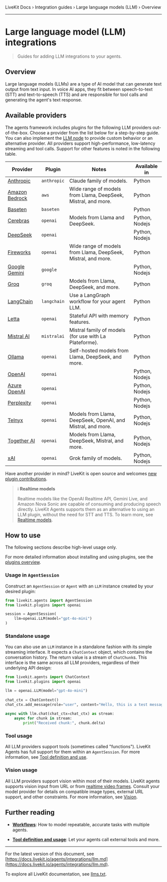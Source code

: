 LiveKit Docs › Integration guides › Large language models (LLM) › Overview

---

# Large language model (LLM) integrations

> Guides for adding LLM integrations to your agents.

## Overview

Large language models (LLMs) are a type of AI model that can generate text output from text input. In voice AI apps, they fit between speech-to-text (STT) and text-to-speech (TTS) and are responsible for tool calls and generating the agent's text response.

## Available providers

The agents framework includes plugins for the following LLM providers out-of-the-box. Choose a provider from the list below for a step-by-step guide. You can also implement the [LLM node](https://docs.livekit.io/agents/build/nodes.md#llm_node) to provide custom behavior or an alternative provider. All providers support high-performance, low-latency streaming and tool calls. Support for other features is noted in the following table.

| Provider | Plugin | Notes | Available in |
| -------- | ------ | ----- | ------------ |
| [Anthropic](https://docs.livekit.io/agents/integrations/llm/anthropic.md) | `anthropic` | Claude family of models. | Python |
| [Amazon Bedrock](https://docs.livekit.io/agents/integrations/llm/aws.md) | `aws` | Wide range of models from Llama, DeepSeek, Mistral, and more. | Python |
| [Baseten](https://docs.livekit.io/agents/integrations/llm/baseten.md) | `baseten` |  | Python |
| [Cerebras](https://docs.livekit.io/agents/integrations/llm/cerebras.md) | `openai` | Models from Llama and DeepSeek. | Python, Nodejs |
| [DeepSeek](https://docs.livekit.io/agents/integrations/llm/deepseek.md) | `openai` |  | Python, Nodejs |
| [Fireworks](https://docs.livekit.io/agents/integrations/llm/fireworks.md) | `openai` | Wide range of models from Llama, DeepSeek, Mistral, and more. | Python |
| [Google Gemini](https://docs.livekit.io/agents/integrations/llm/gemini.md) | `google` |  | Python, Nodejs |
| [Groq](https://docs.livekit.io/agents/integrations/llm/groq.md) | `groq` | Models from Llama, DeepSeek, and more. | Python |
| [LangChain](https://docs.livekit.io/agents/integrations/llm/langchain.md) | `langchain` | Use a LangGraph workflow for your agent LLM. | Python |
| [Letta](https://docs.livekit.io/agents/integrations/llm/letta.md) | `openai` | Stateful API with memory features. | Python |
| [Mistral AI](https://docs.livekit.io/agents/integrations/llm/mistralai.md) | `mistralai` | Mistral family of models (for use with La Plateforme). | Python |
| [Ollama](https://docs.livekit.io/agents/integrations/llm/ollama.md) | `openai` | Self-hosted models from Llama, DeepSeek, and more. | Python |
| [OpenAI](https://docs.livekit.io/agents/integrations/llm/openai.md) | `openai` |  | Python, Nodejs |
| [Azure OpenAI](https://docs.livekit.io/agents/integrations/llm/azure-openai.md) | `openai` |  | Python, Nodejs |
| [Perplexity](https://docs.livekit.io/agents/integrations/llm/perplexity.md) | `openai` |  | Python, Nodejs |
| [Telnyx](https://docs.livekit.io/agents/integrations/llm/telnyx.md) | `openai` | Models from Llama, DeepSeek, OpenAI, and Mistral, and more. | Python, Nodejs |
| [Together AI](https://docs.livekit.io/agents/integrations/llm/together.md) | `openai` | Models from Llama, DeepSeek, Mistral, and more. | Python, Nodejs |
| [xAI](https://docs.livekit.io/agents/integrations/llm/xai.md) | `openai` | Grok family of models. | Python, Nodejs |

Have another provider in mind? LiveKit is open source and welcomes [new plugin contributions](https://docs.livekit.io/agents/integrations.md#contribute).

> ℹ️ **Realtime models**
> 
> Realtime models like the OpenAI Realtime API, Gemini Live, and Amazon Nova Sonic are capable of consuming and producing speech directly. LiveKit Agents supports them as an alternative to using an LLM plugin, without the need for STT and TTS. To learn more, see [Realtime models](https://docs.livekit.io/agents/integrations/realtime.md).

## How to use

The following sections describe high-level usage only.

For more detailed information about installing and using plugins, see the [plugins overview](https://docs.livekit.io/agents/integrations.md#install).

### Usage in `AgentSession`

Construct an `AgentSession` or `Agent` with an `LLM` instance created by your desired plugin:

```python
from livekit.agents import AgentSession
from livekit.plugins import openai

session = AgentSession(
    llm=openai.LLM(model="gpt-4o-mini")
)

```

### Standalone usage

You can also use an `LLM` instance in a standalone fashion with its simple streaming interface. It expects a `ChatContext` object, which contains the conversation history. The return value is a stream of `ChatChunk`s. This interface is the same across all LLM providers, regardless of their underlying API design:

```python
from livekit.agents import ChatContext
from livekit.plugins import openai

llm = openai.LLM(model="gpt-4o-mini")
    
chat_ctx = ChatContext()
chat_ctx.add_message(role="user", content="Hello, this is a test message!")
    
async with llm.chat(chat_ctx=chat_ctx) as stream:
    async for chunk in stream:
        print("Received chunk:", chunk.delta)

```

### Tool usage

All LLM providers support tools (sometimes called "functions"). LiveKit Agents has full support for them within an `AgentSession`. For more information, see [Tool definition and use](https://docs.livekit.io/agents/build/tools.md).

### Vision usage

All LLM providers support vision within most of their models. LiveKit agents supports vision input from URL or from [realtime video frames](https://docs.livekit.io/home/client/tracks.md). Consult your model provider for details on compatible image types, external URL support, and other constraints. For more information, see [Vision](https://docs.livekit.io/agents/build/vision.md).

## Further reading

- **[Workflows](https://docs.livekit.io/agents/build/workflows.md)**: How to model repeatable, accurate tasks with multiple agents.

- **[Tool definition and usage](https://docs.livekit.io/agents/build/tools.md)**: Let your agents call external tools and more.

---


For the latest version of this document, see [https://docs.livekit.io/agents/integrations/llm.md](https://docs.livekit.io/agents/integrations/llm.md).

To explore all LiveKit documentation, see [llms.txt](https://docs.livekit.io/llms.txt).